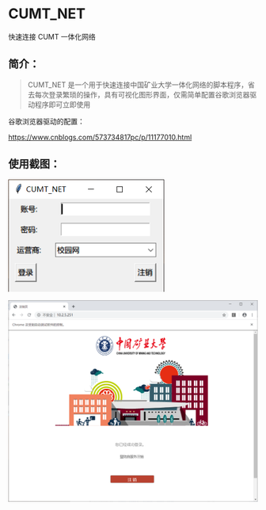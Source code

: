 # CUMT_NET

快速连接 CUMT 一体化网络

## 简介：

> CUMT_NET 是一个用于快速连接中国矿业大学一体化网络的脚本程序，省去每次登录繁琐的操作，具有可视化图形界面，仅需简单配置谷歌浏览器驱动程序即可立即使用

谷歌浏览器驱动的配置：

https://www.cnblogs.com/573734817pc/p/11177010.html

## 使用截图：

![ ](https://github.com/GuoYiyang/CUMT_NET/blob/master/images/cumt_net_image.png)

![](https://github.com/GuoYiyang/CUMT_NET/blob/master/images/20200101094948.png)

